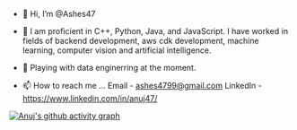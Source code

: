 - 👋 Hi, I’m @Ashes47

- 👀 I am proficient in C++, Python, Java, and JavaScript. I have worked in fields of backend development, aws cdk development, machine learning, computer vision and artificial intelligence.

- 🌱 Playing with data enginerring at the moment.

- 📫 How to reach me ... 
Email - ashes4799@gmail.com
LinkedIn - https://www.linkedin.com/in/anuj47/

[![Anuj's github activity graph](https://github-readme-activity-graph.vercel.app/graph?username=Ashes47&bg_color=000000&color=ffffff&line=ffa047&point=1b03d3&area=true&hide_border=true)](https://github.com/ashutosh00710/github-readme-activity-graph)


<!--
**Ashes47/Ashes47** is a ✨ _special_ ✨ repository because its `README.md` (this file) appears on your GitHub profile.
[![Anuj's GitHub stats](https://github-readme-stats.vercel.app/api?username=Ashes47)](https://github.com/anuraghazra/github-readme-stats)
Here are some ideas to get you started:

- 🔭 I’m currently working on ...
- 🌱 I’m currently learning ...
- 👯 I’m looking to collaborate on ...
- 🤔 I’m looking for help with ...
- 💬 Ask me about ...
- 📫 How to reach me: ...
- 😄 Pronouns: ...
- ⚡ Fun fact: ...
-->
